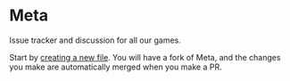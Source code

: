 
# Meta
Issue tracker and discussion for all our games.

Start by [creating a new file](https://github.com/The-TOG/meta/new/meta). You will have a fork of Meta, and the changes you make are automatically merged when you make a PR.
 
